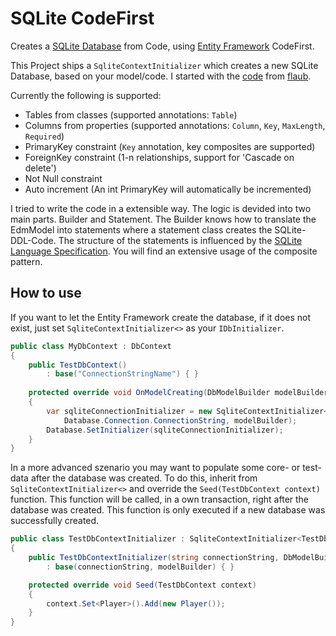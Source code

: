 # SQLite CodeFirst
Creates a [SQLite Database](https://sqlite.org/) from Code, using [Entity Framework](https://msdn.microsoft.com/en-us/data/ef.aspx) CodeFirst.

This Project ships a `SqliteContextInitializer` which creates a new SQLite Database, based on your model/code.
I started with the [code](https://gist.github.com/flaub/1968486e1b3f2b9fddaf) from [flaub](https://github.com/flaub). 

Currently the following is supported:
- Tables from classes (supported annotations: `Table`)
- Columns from properties (supported annotations: `Column`, `Key`, `MaxLength`, `Required`)
- PrimaryKey constraint (`Key` annotation, key composites are supported)
- ForeignKey constraint (1-n relationships, support for 'Cascade on delete')
- Not Null constraint
- Auto increment (An int PrimaryKey will automatically be incremented)

I tried to write the code in a extensible way.
The logic is devided into two main parts. Builder and Statement.
The Builder knows how to translate the EdmModel into statements where a statement class creates the SQLite-DDL-Code. 
The structure of the statements is influenced by the [SQLite Language Specification](https://www.sqlite.org/lang.html).
You will find an extensive usage of the composite pattern.

## How to use
If you want to let the Entity Framework create the database, if it does not exist, just set `SqliteContextInitializer<>` as your `IDbInitializer`.
```csharp
public class MyDbContext : DbContext
{
    public TestDbContext()
        : base("ConnectionStringName") { }
  
    protected override void OnModelCreating(DbModelBuilder modelBuilder)
    {
        var sqliteConnectionInitializer = new SqliteContextInitializer<TestDbContext>(
            Database.Connection.ConnectionString, modelBuilder);
        Database.SetInitializer(sqliteConnectionInitializer);
    }
}
```

In a more advanced szenario you may want to populate some core- or test-data after the database was created.
To do this, inherit from `SqliteContextInitializer<>` and override the `Seed(TestDbContext context)` function.
This function will be called, in a own transaction, right after the database was created. This function is only executed if a new database was successfully created.
```csharp
public class TestDbContextInitializer : SqliteContextInitializer<TestDbContext>
{
    public TestDbContextInitializer(string connectionString, DbModelBuilder modelBuilder)
        : base(connectionString, modelBuilder) { }

    protected override void Seed(TestDbContext context)
    {
        context.Set<Player>().Add(new Player());
    }
}
```
